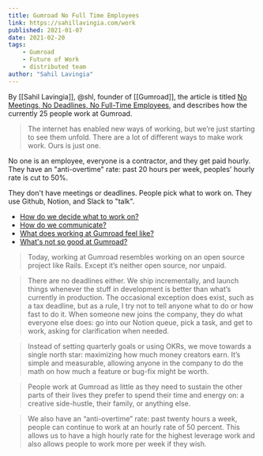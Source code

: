 ```yaml
---
title: Gumroad No Full Time Employees
link: https://sahillavingia.com/work
published: 2021-01-07
date: 2021-02-20
tags:
    - Gumroad
    - Future of Work
    - distributed team
author: "Sahil Lavingia"
---
```


By [[Sahil Lavingia]], @shl, founder of [[Gumroad]], the article is titled [No Meetings, No Deadlines, No Full-Time Employees](https://sahillavingia.com/work), and describes how the currently 25 people work at Gumroad.

> The internet has enabled new ways of working, but we’re just starting to see them unfold. There are a lot of different ways to make work work. Ours is just one.

No one is an employee, everyone is a contractor, and they get paid hourly. They have an "anti-overtime" rate: past 20 hours per week, peoples' hourly rate is cut to 50%. 

They don't have meetings or deadlines. People pick what to work on. They use Github, Notion, and Slack to "talk".

* [How do we decide what to work on?](https://www.notion.so/gumroad/How-do-we-decide-what-to-work-on-f2064b8ab16c4cbcac1077e16c8cf33b)
* [How do we communicate?](https://www.notion.so/gumroad/How-do-we-communicate-06f2032bfdae4552a38149c99c68e3df)
* [What does working at Gumroad feel like?](https://www.notion.so/gumroad/What-does-working-at-Gumroad-feel-like-7d9fd1c9548245a58afe5569d76a7960)
* [What's not so good at Gumroad?](https://www.notion.so/gumroad/What-s-not-so-good-at-Gumroad-847e3c285b1f45ab955ebacf52867900)

> Today, working at Gumroad resembles working on an open source project like Rails. Except it’s neither open source, nor unpaid.

> There are no deadlines either. We ship incrementally, and launch things whenever the stuff in development is better than what’s currently in production. The occasional exception does exist, such as a tax deadline, but as a rule, I try not to tell anyone what to do or how fast to do it. When someone new joins the company, they do what everyone else does: go into our Notion queue, pick a task, and get to work, asking for clarification when needed.

> Instead of setting quarterly goals or using OKRs, we move towards a single north star: maximizing how much money creators earn. It’s simple and measurable, allowing anyone in the company to do the math on how much a feature or bug-fix might be worth.

> People work at Gumroad as little as they need to sustain the other parts of their lives they prefer to spend their time and energy on: a creative side-hustle, their family, or anything else.

> We also have an “anti-overtime” rate: past twenty hours a week, people can continue to work at an hourly rate of 50 percent. This allows us to have a high hourly rate for the highest leverage work and also allows people to work more per week if they wish.